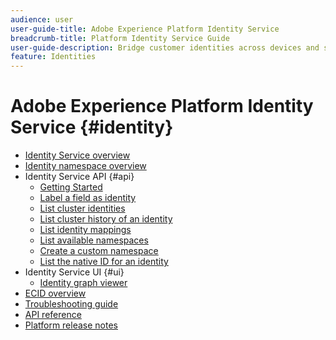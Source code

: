 ```yaml
---
audience: user
user-guide-title: Adobe Experience Platform Identity Service
breadcrumb-title: Platform Identity Service Guide
user-guide-description: Bridge customer identities across devices and systems to deliver personalized digital experiences.
feature: Identities
---
```


# Adobe Experience Platform Identity Service {#identity}

- [Identity Service overview](home.md)
- [Identity namespace overview](namespaces.md)
- Identity Service API {#api}
  - [Getting Started](api/getting-started.md)
  - [Label a field as identity](api/label-identities.md)
  - [List cluster identities](api/list-cluster-identites.md)
  - [List cluster history of an identity](api/list-cluster-history.md)
  - [List identity mappings](api/list-identity-mappings.md)
  - [List available namespaces](api/list-namespaces.md)
  - [Create a custom namespace](api/create-custom-namespace.md)
  - [List the native ID for an identity](api/list-native-id.md)
- Identity Service UI {#ui}
  - [Identity graph viewer](ui/identity-graph-viewer.md)
- [ECID overview](ecid.md)
- [Troubleshooting guide](troubleshooting-guide.md)
- [API reference](https://www.adobe.io/experience-platform-apis/references/identity-service)
- [Platform release notes](https://www.adobe.com/go/platform-release-notes-en)